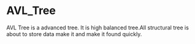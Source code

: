 # AVL_Tree
AVL Tree is a advanced tree. It is high balanced tree.All structural tree is about to store data make it and make it found quickly.

